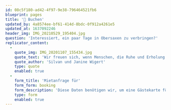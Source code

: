 ```yaml
---
id: 08c5f180-ad42-4f97-9e38-796464521fb6
blueprint: pages
title: '📆 Buchen'
updated_by: 4a8574ee-bf61-414d-8bdc-0f912a4261e5
updated_at: 1637092246
header_img: IMG_20210529_195404.jpg
question: 'Interessiert, ein paar Tage in Obersaxen zu verbringen?'
replicator_content:
  -
    quote_img: IMG_20201107_155434.jpg
    quote_text: 'Wir freuen sich, wenn Menschen, die Ruhe und Erholung suchen, unser Ferien-Wöhnigli ebenfalls nutzen können.'
    quote_author: 'Silvan und Janine Wigert'
    type: quote
    enabled: true
  -
    form_title: 'Mietanfrage für'
    form_form: booking
    form_description: 'Diese Daten benötigen wir, um eine Gästekarte für dich zu bestellen.'
    type: form
    enabled: true
---
```

